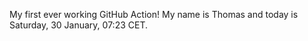 My first ever working GitHub Action!
My name is Thomas and today is Saturday, 30 January, 07:23 CET. 
